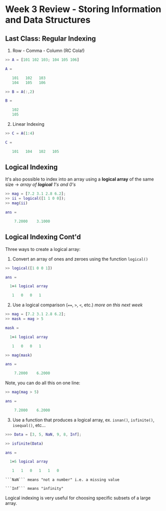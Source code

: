 # Week 3 Review - Storing Information and Data Structures

## Last Class: Regular Indexing

1) Row - Comma - Column (RC Cola!)

```matlab
>> A = [101 102 103; 104 105 106]

A =

   101   102   103
   104   105   106

>> B = A(:,2)

B =

   102
   105
```

2) Linear Indexing
   
```matlab
>> C = A(1:4)

C =

   101   104   102   105
```

## Logical Indexing

It's also possible to index into an array using a **logical array** of the same size $\rightarrow$ *array of **logical** 1's and 0's*

```matlab
>> mag = [7.2 3.1 2.8 6.2];
>> ii = logical([1 1 0 0]);
>> mag(ii)

ans =

    7.2000    3.1000
```

## Logical Indexing Cont'd

Three ways to create a logical array:

1) Convert an array of ones and zeroes using the function ```logical()```

```matlab
>> logical([1 0 0 1])

ans =

  1×4 logical array

   1   0   0   1
```

2) Use a logical comparison (```==```, ```>```, ```<```, etc.) *more on this next week*

```matlab
>> mag = [7.2 3.1 2.8 6.2];
>> mask = mag > 5

mask =

  1×4 logical array

   1   0   0   1

>> mag(mask)

ans =

    7.2000    6.2000
```

Note, you can do all this on one line:

```matlab
>> mag(mag > 5)

ans =

    7.2000    6.2000
```

3) Use a function that produces a logical array, ex. ```isnan()```, ```isfinite()```, ```isequal()```, etc...

```matlab
>>> Data = [3, 5, NaN, 9, 8, Inf];

>> isfinite(Data)

ans =

  1×6 logical array

   1   1   0   1   1   0
```

```note
```NaN``` means "not a number" i.e. a missing value 

```Inf``` means "infinity"
```

Logical indexing is very useful for choosing specific subsets of a large array.

